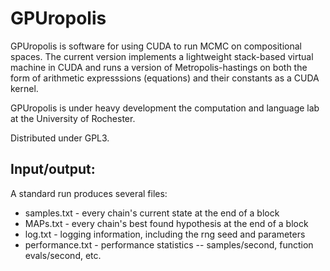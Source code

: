  
GPUropolis
==========

GPUropolis is software for using CUDA to run MCMC on compositional spaces. The current version implements a lightweight stack-based virtual machine in CUDA and runs a version of Metropolis-hastings on both the form of arithmetic expresssions (equations) and their constants as a CUDA kernel.  

GPUropolis is under heavy development the computation and language lab at the University of Rochester. 

Distributed under GPL3.

Input/output:
------------
A standard run produces several files:
* samples.txt - every chain's current state at the end of a block
* MAPs.txt - every chain's best found hypothesis at the end of a block 
* log.txt - logging information, including the rng seed and parameters
* performance.txt - performance statistics -- samples/second, function evals/second, etc. 
		
